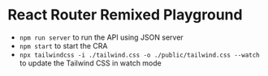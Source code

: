 # React Router Remixed Playground

- `npm run server` to run the API using JSON server
- `npm start` to start the CRA
- `npx tailwindcss -i ./tailwind.css -o ./public/tailwind.css --watch` to update the Tailwind CSS in watch mode
